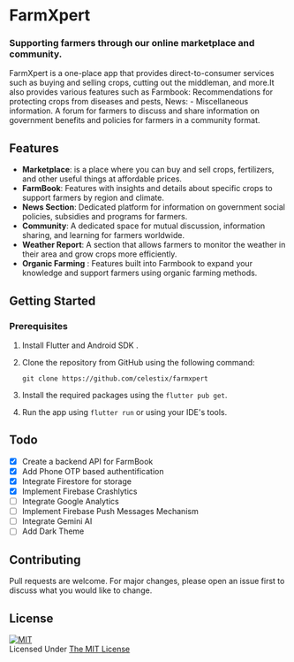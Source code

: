 # FarmXpert

### Supporting farmers through our online marketplace and community.

FarmXpert is a one-place app that provides direct-to-consumer services such as buying and selling crops, cutting out the middleman, and more.It also provides various features such as Farmbook: Recommendations for protecting crops from diseases and pests, News: - Miscellaneous information. A forum for farmers to discuss and share information on government benefits and policies for farmers in a community format.


## Features
- **Marketplace**: is a place where you can buy and sell crops, fertilizers, and other useful things at affordable prices.
- **FarmBook**: Features with insights and details about specific crops to support farmers by region and climate.
- **News Section**: Dedicated platform for information on government social policies, subsidies and programs for farmers.
- **Community**: A dedicated space for mutual discussion, information sharing, and learning for farmers worldwide.
- **Weather Report**: A section that allows farmers to monitor the weather in their area and grow crops more efficiently.
- **Organic Farming** : Features built into Farmbook to expand your knowledge and support farmers using organic farming methods.

## Getting Started

### Prerequisites
1. Install Flutter and Android SDK .
2. Clone the repository from GitHub using the following command:
    
    ```git clone https://github.com/celestix/farmxpert```
3. Install the required packages using the `flutter pub get`.
4. Run the app using `flutter run` or using your IDE's tools.

## Todo
- [x] Create a backend API for FarmBook
- [x] Add Phone OTP based authentification
- [x] Integrate Firestore for storage
- [x] Implement Firebase Crashlytics
- [ ] Integrate Google Analytics
- [ ] Implement Firebase Push Messages Mechanism
- [ ] Integrate Gemini AI  
- [ ] Add Dark Theme

## Contributing
Pull requests are welcome. For major changes, please open an issue first to discuss what you would like to change.

## License
[![MIT](https://upload.wikimedia.org/wikipedia/commons/thumb/0/0c/MIT_logo.svg/200px-MIT_logo.svg.png)](https://opensource.org/licenses/MIT)
<br>Licensed Under <a href="https://opensource.org/licenses/MIT">The MIT License</a>
